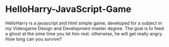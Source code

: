 # HelloHarry-JavaScript-Game
HelloHarry is a javascript and html simple game, developed for a subject in my Videogame Design and Development master degree. The goal is to feed a ghost at the sime time you let him rest. otherwise, he will get really angry. How long can you survive?
